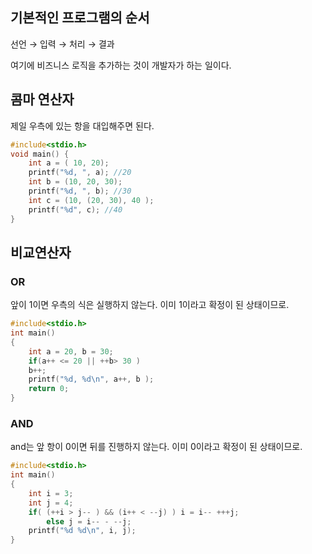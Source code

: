 ## 기본적인 프로그램의 순서

선언 → 입력 → 처리 → 결과

여기에 비즈니스 로직을 추가하는 것이 개발자가 하는 일이다.

## 콤마 연산자

제일 우측에 있는 항을 대입해주면 된다.

```c
#include<stdio.h>
void main() {
	int a = ( 10, 20);
	printf("%d, ", a); //20
	int b = (10, 20, 30);
	printf("%d, ", b); //30
	int c = (10, (20, 30), 40 );
	printf("%d", c); //40
}
```

## 비교연산자

### OR

앞이 1이면 우측의 식은 실행하지 않는다. 이미 1이라고 확정이 된 상태이므로.

```c
#include<stdio.h>
int main()
{
	int a = 20, b = 30;
	if(a++ <= 20 || ++b> 30 )
	b++;
	printf("%d, %d\n", a++, b );
	return 0;
}
```

### AND

and는 앞 항이 0이면 뒤를 진행하지 않는다. 이미 0이라고 확정이 된 상태이므로.

```c
#include<stdio.h>
int main()
{
	int i = 3;
	int j = 4;
	if( (++i > j-- ) && (i++ < --j) ) i = i-- +++j;
		else j = i-- - --j;
	printf("%d %d\n", i, j);
}
```
